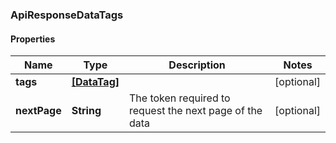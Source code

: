 ### ApiResponseDataTags

#### Properties
Name | Type | Description | Notes
------------ | ------------- | ------------- | -------------
**tags** | [**[DataTag]**](DataTag.md) |  | [optional] 
**nextPage** | **String** | The token required to request the next page of the data | [optional] 




